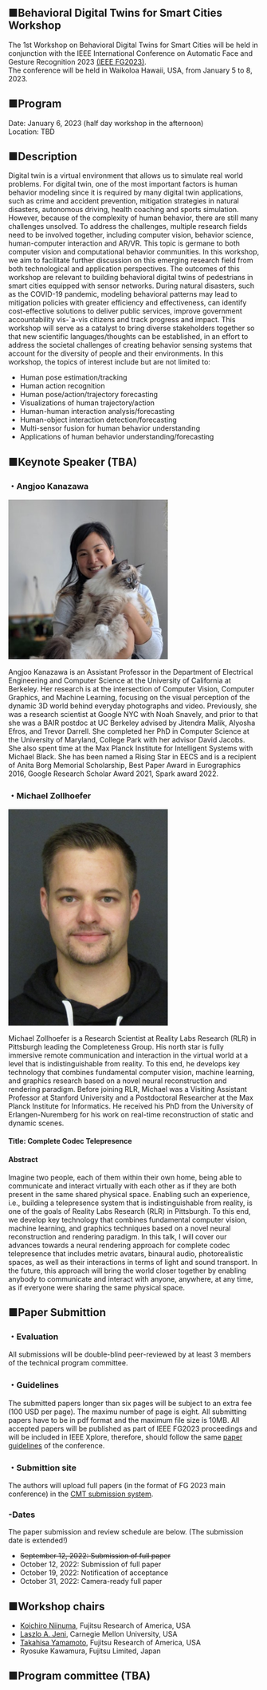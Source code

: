 <!-- Behavioral Digital Twins for Smart Cities -->
## ■Behavioral Digital Twins for Smart Cities Workshop
The 1st Workshop on Behavioral Digital Twins for Smart Cities will be held in conjunction 
with the IEEE International Conference on Automatic Face and Gesture Recognition 2023 [(IEEE FG2023)](http://fg2023.ieee-biometrics.org/).  
The conference will be held in Waikoloa Hawaii, USA, from January 5 to 8, 2023.  

## ■Program
Date: January 6, 2023 (half day workshop in the afternoon)  
Location: TBD

## ■Description
Digital twin is a virtual environment that allows us to simulate real world problems.
For digital twin, one of the most important factors is human behavior
modeling since it is required by many digital twin applications, such as crime
and accident prevention, mitigation strategies in natural disasters, autonomous
driving, health coaching and sports simulation. However, because of the complexity
of human behavior, there are still many challenges unsolved. To address
the challenges, multiple research fields need to be involved together, including
computer vision, behavior science, human-computer interaction and AR/VR.
This topic is germane to both computer vision and computational behavior
communities. In this workshop, we aim to facilitate further discussion on this
emerging research field from both technological and application perspectives.
The outcomes of this workshop are relevant to building behavioral digital
twins of pedestrians in smart cities equipped with sensor networks. During natural
disasters, such as the COVID-19 pandemic, modeling behavioral patterns
may lead to mitigation policies with greater efficiency and effectiveness, can
identify cost-effective solutions to deliver public services, improve government
accountability vis-`a-vis citizens and track progress and impact.
This workshop will serve as a catalyst to bring diverse stakeholders together
so that new scientific languages/thoughts can be established, in an effort to
address the societal challenges of creating behavior sensing systems that account
for the diversity of people and their environments.
In this workshop, the topics of interest include but are not limited to:  
  
- Human pose estimation/tracking  
- Human action recognition  
- Human pose/action/trajectory forecasting  
- Visualizations of human trajectory/action  
- Human-human interaction analysis/forecasting  
- Human-object interaction detection/forecasting  
- Multi-sensor fusion for human behavior understanding  
- Applications of human behavior understanding/forecasting  

## ■Keynote Speaker (TBA)
<!--
![Kris Kitani image](https://github.com/DigitalTwins2023/DigitalTwins2023.github.io/blob/main/kitani_kris.jpg?raw=true)

Kris M. Kitani, Ph.D., is an associate research professor and director of
the MS in Computer Vision program of the Robotics Institute at Carnegie
Mellon University. He received his BS at the University of Southern California
and his MS and PhD at the University of Tokyo. His research
projects span the areas of computer vision, machine learning and human
computer interaction. In particular, his research interests lie at the intersection
of first-person vision, human activity modeling and inverse reinforcement
learning. His work has been awarded the Marr Prize honorable
mention at ICCV 2017, best paper honorable mention at CHI 2017 and
CHI 2020, best paper at W4A 2017 and 2019, best application paper
ACCV 2014 and best paper honorable mention ECCV 2012.
-->

### ・Angjoo Kanazawa
<img src="https://github.com/DigitalTwins2023/DigitalTwins2023.github.io/blob/main/kanazawa.png?raw=true" width="320" alt="Angjoo Kanazawa image">
<!-- ![Angjoo Kanazawa image](https://github.com/DigitalTwins2023/DigitalTwins2023.github.io/blob/main/kanazawa.png?raw=true) -->

Angjoo Kanazawa is an Assistant Professor in the Department of Electrical Engineering and Computer Science at the University of California at Berkeley. Her research is at the intersection of Computer Vision, Computer Graphics, and Machine Learning, focusing on the visual perception of the dynamic 3D world behind everyday photographs and video. Previously, she was a research scientist at Google NYC with Noah Snavely, and prior to that she was a BAIR postdoc at UC Berkeley advised by Jitendra Malik, Alyosha Efros, and Trevor Darrell. She completed her PhD in Computer Science at the University of Maryland, College Park with her advisor David Jacobs. She also spent time at the Max Planck Institute for Intelligent Systems with Michael Black. She has been named a Rising Star in EECS and is a recipient of Anita Borg Memorial Scholarship, Best Paper Award in Eurographics 2016, Google Research Scholar Award 2021, Spark award 2022. 

### ・Michael Zollhoefer
<img src="https://github.com/DigitalTwins2023/DigitalTwins2023.github.io/blob/main/Michael_Zollhoefer.png?raw=true" width="320" alt="Michael Zollhoefer image">

Michael Zollhoefer is a Research Scientist at Reality Labs Research (RLR) in Pittsburgh leading the Completeness Group. His north star is fully immersive remote communication and interaction in the virtual world at a level that is indistinguishable from reality. To this end, he develops key technology that combines fundamental computer vision, machine learning, and graphics research based on a novel neural reconstruction and rendering paradigm. Before joining RLR, Michael was a Visiting Assistant Professor at Stanford University and a Postdoctoral Researcher at the Max Planck Institute for Informatics. He received his PhD from the University of Erlangen-Nuremberg for his work on real-time reconstruction of static and dynamic scenes.

#### Title: Complete Codec Telepresence
#### Abstract
Imagine two people, each of them within their own home, being able to communicate and interact virtually with each other as if they are both present in the same shared physical space. Enabling such an experience, i.e., building a telepresence system that is indistinguishable from reality, is one of the goals of Reality Labs Research (RLR) in Pittsburgh. To this end, we develop key technology that combines fundamental computer vision, machine learning, and graphics techniques based on a novel neural reconstruction and rendering paradigm. In this talk, I will cover our advances towards a neural rendering approach for complete codec telepresence that includes metric avatars, binaural audio, photorealistic spaces, as well as their interactions in terms of light and sound transport. In the future, this approach will bring the world closer together by enabling anybody to communicate and interact with anyone, anywhere, at any time, as if everyone were sharing the same physical space.


## ■Paper Submittion
### ・Evaluation
All submissions will be double-blind peer-reviewed by at least 3 members of
the technical program committee.

### ・Guidelines
The submitted papers longer than six pages will be subject to an extra fee (100 USD per page). The maximu number of page is eight. All submitting papers have to be in pdf format and the maximum file size is 10MB. 
All accepted papers will be published as part of IEEE FG2023 proceedings and will be included in IEEE Xplore, therefore, should follow the same 
[paper guidelines](http://fg2023.ieee-biometrics.org/participate/submission) of the conference.

### ・Submittion site
The authors will upload full papers (in the
format of FG 2023 main conference) in the [CMT submission system](https://cmt3.research.microsoft.com/B4SCW2023/Submission/Index).

### -Dates
The paper submission and review schedule are below.
(The submission date is extended!)

- ~~September 12, 2022: Submission of full paper~~
- October 12, 2022: Submission of full paper
- October 19, 2022: Notification of acceptance
- October 31, 2022: Camera-ready full paper

## ■Workshop chairs

- [Koichiro Niinuma](https://scholar.google.com/citations?user=AFaeUrYAAAAJ&hl=en), Fujitsu Research of America, USA
- [Laszlo A. Jeni](https://www.laszlojeni.com/), Carnegie Mellon University, USA
- [Takahisa Yamamoto](https://www.researchgate.net/profile/Takahisa-Yamamoto-3), Fujitsu Research of America, USA
- Ryosuke Kawamura, Fujitsu Limited, Japan

## ■Program committee (TBA)
<!--
- Abhinav Dhall, Australian National University, Australia
- G´abor Szirtes, K¨URT Akad´emia / bsi.ai
- Hamdi Dibeklioglu, Bilkent University, Turkey
- Itir Onal Ertugrul, Utrecht University, Netherlands
- Qiang Ji, Rensselaer Polytechnic Institute, USA
- Shaun Canavan, University of South Florida, USA
- Xing Zhang, A9
- Zoltan Kato, University of Szeged, Hungary
-->
